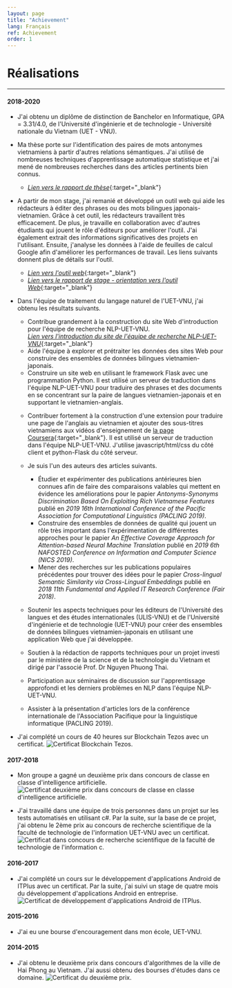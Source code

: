 ```yaml
---
layout: page
title: "Achievement"
lang: Français
ref: Achievement
order: 1
---
```

# Réalisations
---

#### 2018-2020
* J'ai obtenu un diplôme de distinction de Banchelor en Informatique, GPA = 3.31/4.0, de l'Université d'ingénierie et de technologie - Université nationale du Vietnam (UET - VNU).
* Ma thèse porte sur l'identification des paires de mots antonymes vietnamiens à partir d'autres relations sémantiques. J'ai utilisé de nombreuses techniques d'apprentissage automatique statistique et j'ai mené de nombreuses recherches dans des articles pertinents bien connus. 
    * [*Lien vers le rapport de thèse*](https://drive.google.com/file/d/1PT8kAXZ1uPSEA3Tmh38V5i0E-Z30ZfW8/view?usp=sharing){:target="_blank"}

* A partir de mon stage, j'ai remanié et développé un outil web qui aide les rédacteurs à éditer des phrases ou des mots bilingues japonais-vietnamien. Grâce à cet outil, les rédacteurs travaillent très efficacement. De plus, je travaille en collaboration avec d'autres étudiants qui jouent le rôle d'éditeurs pour améliorer l'outil. J'ai également extrait des informations significatives des projets en l'utilisant. Ensuite, j'analyse les données à l'aide de feuilles de calcul Google afin d'améliorer les performances de travail. Les liens suivants donnent plus de détails sur l'outil. 
    * [*Lien vers l'outil web*](http://ngulieu.dichmay.vn:8888/){:target="_blank"}   
    * [*Lien vers le rapport de stage - orientation vers l'outil Web*](https://drive.google.com/file/d/1Y7XfaogJ1cKG2XfF1Vd-J0flC6VfjQtS/view?usp=sharing){:target="_blank"}

<!-- * Je rejoins une classe de Big Data. -->
* Dans l'équipe de traitement du langage naturel de l'UET-VNU, j'ai obtenu les résultats suivants. 
    * Contribue grandement à la construction du site Web d'introduction pour l'équipe de recherche NLP-UET-VNU.  
      [*Lien vers l'introduction du site de l'équipe de recherche NLP-UET-VNU*](https://uetnlp.github.io/fr/Introduction/){:target="_blank"} 
    * Aide l'équipe à explorer et prétraiter les données des sites Web pour construire des ensembles de données bilingues vietnamien-japonais.
    * Construire un site web en utilisant le framework Flask avec une programmation Python. Il est utilisé un serveur de traduction dans l'équipe NLP-UET-VNU pour traduire des phrases et des documents en se concentrant sur la paire de langues vietnamien-japonais et en supportant le vietnamien-anglais. 
    <!--[Link app](https://nmtuet.ddnsfree.com/login_interface/){:target="_blank"} -->
    <!--[Lien de rapport du app](https://nmtuet.ddnsfree.com/login_interface/){:target="_blank"} -->
    * Contribuer fortement à la construction d'une extension pour traduire une page de l'anglais au vietnamien et ajouter des sous-titres vietnamiens aux vidéos d'enseignement de [la page Coursera](https://www.coursera.org/){:target="_blank"}. Il est utilisé un serveur de traduction dans l'équipe NLP-UET-VNU. J'utilise javascript/html/css du côté client et python-Flask du côté serveur. 
    * Je suis l'un des auteurs des articles suivants. 
        * Étudier et expérimenter des publications antérieures bien connues afin de faire des comparaisons valables qui mettent en évidence les améliorations pour le papier *Antonyms-Synonyms Discrimination Based On Exploiting Rich Vietnamese Features* publié en *2019 16th International Conference of the Pacific Association for Computational Linguistics (PACLING 2019)*.
        * Construire des ensembles de données de qualité qui jouent un rôle très important dans l'expérimentation de différentes approches pour le papier *An Effective Coverage Approach for Attention-based Neural Machine Translation* publié en *2019 6th NAFOSTED Conference on Information and Computer Science (NICS 2019)*.
        * Mener des recherches sur les publications populaires précédentes pour trouver des idées pour le papier *Cross-lingual Semantic Similarity via Cross-Lingual Embeddings* publié en *2018 11th Fundamental and Applied IT Research Conference (Fair 2018)*.  
        
    * Soutenir les aspects techniques pour les éditeurs de l'Université des langues et des études internationales (ULIS-VNU) et de l'Université d'ingénierie et de technologie (UET-VNU) pour créer des ensembles de données bilingues vietnamien-japonais en utilisant une application Web que j'ai développée.
    * Soutien à la rédaction de rapports techniques pour un projet investi par le ministère de la science et de la technologie du Vietnam et dirigé par l'associé Prof. Dr Nguyen Phuong Thai.
    * Participation aux séminaires de discussion sur l'apprentissage approfondi et les derniers problèmes en NLP dans l'équipe NLP-UET-VNU.
    * Assister à la présentation d'articles lors de la conférence internationale de l'Association Pacifique pour la linguistique informatique (PACLING 2019). 

* J'ai complété un cours de 40 heures sur Blockchain Tezos avec un certificat.
![](/Certificates/Tezos.jpg "Certificat Blockchain Tezos.")

#### 2017-2018
* Mon groupe a gagné un deuxième prix dans concours de classe en classe d'intelligence artificielle.
![](/Certificates/AI.jpg "Certificat deuxième prix dans concours de classe en classe d'intelligence artificielle.")

* J'ai travaillé dans une équipe de trois personnes dans un projet sur les tests automatisés en utilisant c#. Par la suite, sur la base de ce projet, j'ai obtenu le 2ème prix au concours de recherche scientifique de la faculté de technologie de l'information UET-VNU avec un certificat.
![](/Certificates/Csharp.jpg "Certificat dans concours de recherche scientifique de la faculté de technologie de l'information c.")

#### 2016-2017
* J'ai complété un cours sur le développement d'applications Android de ITPlus avec un certificat. Par la suite, j'ai suivi un stage de quatre mois du développement d'applications Android en entreprise.
![](/Certificates/android.jpg "Certificat de développement d'applications Android de ITPlus.")

#### 2015-2016
* J'ai eu une bourse d'encouragement dans mon école, UET-VNU.

#### 2014-2015
* J'ai obtenu le deuxième prix dans concours d'algorithmes de la ville de Hai Phong au Vietnam. J'ai aussi obtenu des bourses d'études dans ce domaine.
![](/Certificates/grade_12.jpg "Certificat du deuxième prix.")
